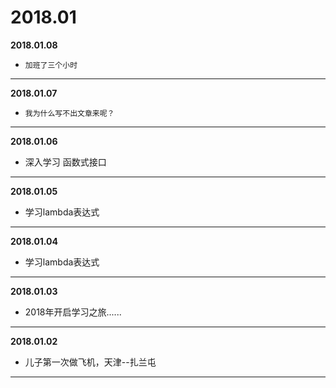 # 2018.01

**2018.01.08**
*     加班了三个小时
---

**2018.01.07**
*     我为什么写不出文章来呢？
---

**2018.01.06**
*    深入学习 函数式接口 
---

**2018.01.05**
*    学习lambda表达式
---

**2018.01.04**
*    学习lambda表达式
---

**2018.01.03**
*   2018年开启学习之旅......
---

**2018.01.02**
*   儿子第一次做飞机，天津--扎兰屯
---

